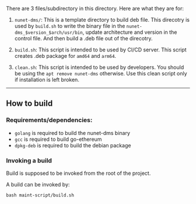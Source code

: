 There are 3 files/subdirectory in this directory. Here are what they are for:

1. `nunet-dms/`: This is a template directory to build deb file. This direcotry is used by `build.sh` to write the binary file in the `nunet-dms_$version_$arch/usr/bin`, update architecture and version in the control file. And then build a .deb file out of the direcotry.

2. `build.sh`: This script is intended to be used by CI/CD server. This script creates .deb package for `amd64` and `arm64`.

3. `clean.sh`: This script is intended to be used by developers. You should be using the `apt remove nunet-dms` otherwise. Use this clean script only if installation is left broken.

---

## How to build

### Requirements/dependencies:

- `golang` is required to build the nunet-dms binary
- `gcc` is required to build go-ethereum
- `dpkg-deb` is required to build the debian package

### Invoking a build

Build is supposed to be invoked from the root of the project.

A build can be invoked by:

    bash maint-script/build.sh
